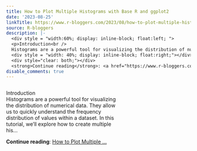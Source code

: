 ```yaml
---
title: How to Plot Multiple Histograms with Base R and ggplot2
date: '2023-08-25'
linkTitle: https://www.r-bloggers.com/2023/08/how-to-plot-multiple-histograms-with-base-r-and-ggplot2/
source: R-bloggers
description: |-
  <div style = "width:60%; display: inline-block; float:left; ">
  <p>Introduction<br />
  Histograms are a powerful tool for visualizing the distribution of numerical data. They allow us to quickly understand the frequency distribution of values within a dataset. In this tutorial, we’ll explore how to create multiple his...</p></div>
  <div style = "width: 40%; display: inline-block; float:right;"></div>
  <div style="clear: both;"></div>
  <strong>Continue reading</strong>: <a href="https://www.r-bloggers.com/2023/08/how-to-plot-multiple-histograms-with-base-r-and-ggplot2/">How to Plot Multiple ...
disable_comments: true
---
```

<div style = "width:60%; display: inline-block; float:left; ">
<p>Introduction<br />
Histograms are a powerful tool for visualizing the distribution of numerical data. They allow us to quickly understand the frequency distribution of values within a dataset. In this tutorial, we’ll explore how to create multiple his...</p></div>
<div style = "width: 40%; display: inline-block; float:right;"></div>
<div style="clear: both;"></div>
<strong>Continue reading</strong>: <a href="https://www.r-bloggers.com/2023/08/how-to-plot-multiple-histograms-with-base-r-and-ggplot2/">How to Plot Multiple ...